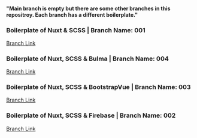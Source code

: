 #### "Main branch is empty but there are some other branches in this repositroy. Each branch has a different boilerplate."




### Boilerplate of Nuxt & SCSS | Branch Name: 001 <br/>
[Branch Link](https://github.com/Rasaf-Ibrahim/Vue.js-Boilerplates/tree/001) <br/>

### Boilerplate of Nuxt, SCSS & Bulma | Branch Name: 004  <br/>
[Branch Link](https://github.com/Rasaf-Ibrahim/Vue.js-Boilerplates/tree/004 ) <br/>

### Boilerplate of Nuxt, SCSS & BootstrapVue | Branch Name: 003  <br/>
[Branch Link](https://github.com/Rasaf-Ibrahim/Vue.js-Boilerplates/tree/003 ) <br/>

### Boilerplate of Nuxt, SCSS & Firebase | Branch Name: 002   <br/>
[Branch Link](https://github.com/Rasaf-Ibrahim/Vue.js-Boilerplates/tree/002) <br/>


